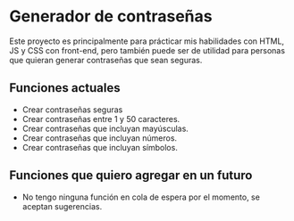 # Generador de contraseñas
Este proyecto es principalmente para prácticar mis habilidades con HTML, JS y CSS con front-end, pero también puede ser de utilidad para personas que quieran generar contraseñas que sean seguras.

## Funciones actuales
- Crear contraseñas seguras
- Crear contraseñas entre 1 y 50 caracteres.
- Crear contraseñas que incluyan mayúsculas.
- Crear contraseñas que incluyan números.
- Crear contraseñas que incluyan símbolos.
## Funciones que quiero agregar en un futuro
- No tengo ninguna función en cola de espera por el momento, se aceptan sugerencias.